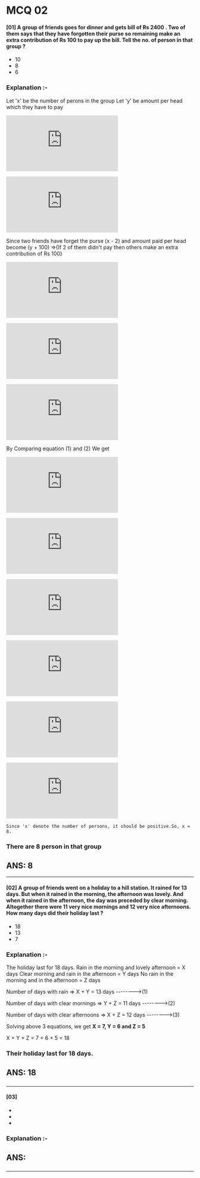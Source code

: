 # MCQ 02


#### [01] A group of friends goes for dinner and gets bill of Rs 2400 . Two of them says that they have forgotten their purse so remaining make an extra contribution of Rs 100 to pay up the bill. Tell the no. of person in that group ? 
  - 10
  - 8
  - 6

### Explanation :-
   Let 'x' be the number of perons in the group
   Let 'y' be amount per head which they have to pay
  
  ![](https://latex.codecogs.com/png.latex?%5Cbg_white%20%5Cfn_cm%20%5CLARGE%20x%5Ctimes%20y%3D2400)
  
  ![](https://latex.codecogs.com/png.latex?%5Cbg_white%20%5Cfn_cm%20%5CLARGE%20y%3D%5C%20%5Cfrac%7B2400%7D%7Bx%7D%5C%20%5C%20%5C%20%5C%20%5C%20%5C%20----%5Cto%20%281%29)
  
  Since two friends have forget the purse (x - 2) and amount paid per head become (y + 100) =>{If 2 of them didn't pay then others make an extra contribution of Rs 100}
  
  ![](https://latex.codecogs.com/png.latex?%5Cbg_white%20%5Cfn_cm%20%5CLARGE%20%5Cleft%28x-2%5Cright%29%5Cleft%28y%5C%20&plus;%5C%20100%5Cright%29%3D2400)
  
  ![](https://latex.codecogs.com/png.latex?%5Cbg_white%20%5Cfn_cm%20%5CLARGE%20%5Cmathrm%7By&plus;100%5C%20%3D%5C%20%7D%5Cfrac%7B%5Cmathrm%7B2400%7D%7D%7B%5Cmathrm%7B%28x-2%29%7D%7D%5C)
  
  ![](https://latex.codecogs.com/png.latex?%5Cbg_white%20%5Cfn_cm%20%5CLARGE%20%5Cmathrm%7By%7D%5Cmathrm%7B%5C%20%7D%5Cmathrm%7B%3D%5C%20%7D%5Cfrac%7B%5Cmathrm%7B2400%7D%7D%7B%5Cmathrm%7B%28x-2%29%7D%7D-100%5C%20%5C%20%5C%20%5C%20%5C%20----%5Cto%20%282%29%5C)
  
  By Comparing equation (1) and (2) We get
  
  ![](https://latex.codecogs.com/png.latex?%5Cbg_white%20%5Cfn_cm%20%5CLARGE%20%5Cfrac%7B2400%7D%7Bx%7D%5C%20%3D%5C%20%5Cfrac%7B%5Cmathrm%7B2400%7D%7D%7B%5Cmathrm%7B%28x-2%29%7D%7D-100%5C)
  
  ![](https://latex.codecogs.com/png.latex?%5Cbg_white%20%5Cfn_cm%20%5CLARGE%20%5Cfrac%7B2400%7D%7Bx%7D%5C%20%3D%5C%20%5Cfrac%7B%5Cmathrm%7B2400%7D%5Cmathrm%7B-%7D%5Cleft%28100x-200%5Cright%29%7D%7B%5Cmathrm%7B%28x-2%29%7D%7D%5C)
  
  ![](https://latex.codecogs.com/png.latex?%5Cbg_white%20%5Cfn_cm%20%5CLARGE%202400x-4800%3D2400x-100x%5E%7B2%20%7D&plus;200x%5C)
  
  ![](https://latex.codecogs.com/png.latex?%5Cbg_white%20%5Cfn_cm%20%5CLARGE%20%7B%5Cmathrm%7Bx%7D%7D%5E2%5Cmathrm%7B-%7D%5Cmathrm%7B%5C%202x%5C%20-48%5C%20%3D%5C%200%7D%5C)
  
  ![](https://latex.codecogs.com/png.latex?%5Cbg_white%20%5Cfn_cm%20%5CLARGE%20%5Cmathrm%7B%28x-8%29%5C%20%28x&plus;6%29%5C%20%3D%5C%200%7D%5C)
  
  ![](https://latex.codecogs.com/png.latex?%5Cbg_white%20%5Cfn_cm%20%5CLARGE%20%5Cmathrm%7Bx%5C%20%3D%5C%208%5C%20%7D%5Cmathrm%7B%5C%20%7D%5Cmathrm%7Bor%7D%5Cmathrm%7B%5C%20%7D%5Cmathrm%7B%5C%20x%5C%20%3D%5C%20-%7D%5Cmathrm%7B6%7D%5C)
  
    Since 'x' denote the number of persons, it should be positive.So, x = 8. 
 
### There are 8 person in that group
## ANS: 8 

- - - -

#### [02] A group of friends went on a holiday to a hill station. It rained for 13 days. But when it rained in the morning, the afternoon was lovely. And when it rained in the afternoon, the day was preceded by clear morning. Altogether there were 11 very nice mornings and 12 very nice afternoons. How many days did their holiday last ?
  - 18
  - 13
  - 7
### Explanation :-
  
  The holiday last for 18 days.
  Rain in the morning and lovely afternoon = X days
  Clear morning and rain in the afternoon = Y days
  No rain in the morning and in the afternoon = Z days
  
  Number of days with rain => X + Y = 13 days      -------->(1)
  
  Number of days with clear mornings => Y + Z = 11 days      -------->(2)      
  
  Number of days with clear afternoons => X + Z = 12 days      -------->(3)
  
  Solving above 3 equations, we get **X = 7, Y = 6 and Z = 5**
  
  X + Y + Z = 7 + 6 + 5 = 18

### Their holiday last for 18 days.
## ANS: 18


##### 

- - - -

#### [03] 
  - 
  - 
  - 
### Explanation :-
  


### 
## ANS: 


##### 

- - - -
